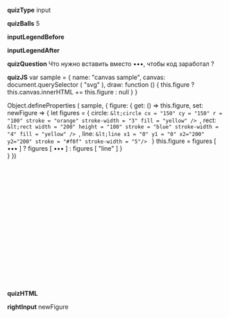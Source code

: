 ____quizType____
input

____quizBalls____
5

____inputLegendBefore____


____inputLegendAfter____


____quizQuestion____
Что нужно вставить вместо •••, чтобы код заработал ?

____quizJS____
var sample = {
    name: "canvas sample",
    canvas: document.querySelector ( "svg" ),
    draw: function () {
        this.figure ? this.canvas.innerHTML += this.figure : null
    }
}

Object.defineProperties ( sample, {
    figure: {
        get: () => this.figure,
        set: newFigure => {
            let figures = {
                circle: `&lt;circle cx = "150"
                       cy = "150"
                       r = "100"
                       stroke = "orange"
                       stroke-width = "3"
                       fill = "yellow" />
                `,
                rect: `&lt;rect width = "200"
                       height = "100"
                       stroke = "blue"
                       stroke-width = "4"
                       fill = "yellow" />
                `,
                line: `&lt;line x1 = "0" y1 = "0"
                       x2="200" y2="200"
                       stroke = "#f0f"
                       stroke-width = "5"/>
                `
            }
            this.figure = figures [ ••• ] ?
                          figures [ ••• ] :
                          figures [ "line" ]
        }      
    }
})

____quizHTML____
<svg width="300" height="300"></svg>

____rightInput____
newFigure
